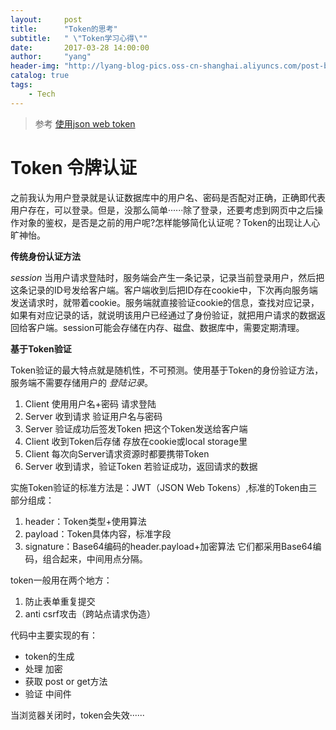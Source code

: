 ```yaml
---
layout:     post
title:      "Token的思考"
subtitle:   " \"Token学习心得\""
date:       2017-03-28 14:00:00
author:     "yang"
header-img: "http://lyang-blog-pics.oss-cn-shanghai.aliyuncs.com/post-bg-2015/move-post-bg.jpg?x-oss-process=image"
catalog: true
tags:
    - Tech
---
```

>参考 [使用json web token](http://www.haomou.net/2014/08/13/2014_web_token/)

# Token 令牌认证

之前我认为用户登录就是认证数据库中的用户名、密码是否配对正确，正确即代表用户存在，可以登录。但是，没那么简单······除了登录，还要考虑到网页中之后操作对象的鉴权，是否是之前的用户呢?怎样能够简化认证呢？Token的出现让人心旷神怡。

**传统身份认证方法**

*session*
当用户请求登陆时，服务端会产生一条记录，记录当前登录用户，然后把这条记录的ID号发给客户端。客户端收到后把ID存在cookie中，下次再向服务端发送请求时，就带着cookie。服务端就直接验证cookie的信息，查找对应记录，如果有对应记录的话，就说明该用户已经通过了身份验证，就把用户请求的数据返回给客户端。session可能会存储在内存、磁盘、数据库中，需要定期清理。


**基于Token验证**

Token验证的最大特点就是随机性，不可预测。使用基于Token的身份验证方法，服务端不需要存储用户的 *登陆记录*。

1. Client 使用用户名+密码 请求登陆
2. Server 收到请求 验证用户名与密码
3. Server 验证成功后签发Token 把这个Token发送给客户端
4. Client 收到Token后存储 存放在cookie或local storage里
5. Client 每次向Server请求资源时都要携带Token
6. Server 收到请求，验证Token 若验证成功，返回请求的数据

实施Token验证的标准方法是：JWT（JSON Web Tokens）,标准的Token由三部分组成：
1. header：Token类型+使用算法
2. payload：Token具体内容，标准字段
3. signature：Base64编码的header.payload+加密算法
它们都采用Base64编码，组合起来，中间用点分隔。


token一般用在两个地方：
1. 防止表单重复提交
2. anti csrf攻击（跨站点请求伪造）

代码中主要实现的有：
* token的生成
* 处理 加密
* 获取 post or get方法
* 验证 中间件


当浏览器关闭时，token会失效······
